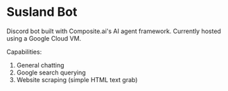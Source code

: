 # Susland Bot

Discord bot built with Composite.ai's AI agent framework.
Currently hosted using a Google Cloud VM.

Capabilities:
1. General chatting
2. Google search querying
3. Website scraping (simple HTML text grab)

